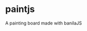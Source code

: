 # paintjs
A painting board made with banilaJS

<img href="file:///Users/KIM/Desktop/Screen%20Shot%202021-04-13%20at%203.39.02%20PM.png" />
